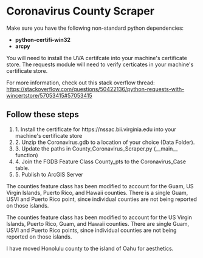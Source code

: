 # Coronavirus County Scraper

Make sure you have the following non-standard python dependencies:

<ul>
  <li><b>python-certifi-win32 </b></li>
  <li><b>arcpy</b></li>
  </ul>

You will need to install the UVA certifcate into your machine's certificate store. The requests module will need to verify certicates in your machine's certificate store. 

For more information, check out this stack overflow thread: https://stackoverflow.com/questions/50422136/python-requests-with-wincertstore/57053415#57053415

<h2> Follow these steps </h2>
<ol>
  <li>1. Install the certificate for https://nssac.bii.virginia.edu into your machine's certificate store</li>
<li>2. Unzip the Coronavirus.gdb to a location of your choice (Data Folder).</li>
<li>3. Update the paths in County_Coronavirus_Scraper.py (__main__ function)</li>
<li>4. Join the FGDB Feature Class County_pts to the Coronavirus_Case table.</li>
<li>5. Publish to ArcGIS Server </li>
  
  </ol>
  
The counties feature class has been modified to account for the Guam, US Virgin Islands, Puerto Rico, and Hawaii counties.
There is a single Guam, USVI and Puerto Rico point, since individual counties are not being reported on those islands.

The counties feature class has been modified to account for the US Virgin Islands, Puerto Rico, Guam, and Hawaii counties.
There are single Guam, USVI and Puerto Rico points, since individual counties are not being reported on those islands.

I have moved Honolulu county to the island of Oahu for aesthetics.
